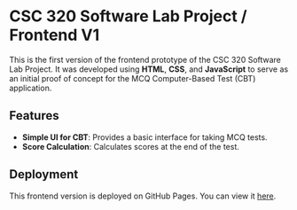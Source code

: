 # CSC 320 Software Lab Project / Frontend V1

This is the first version of the frontend prototype of the CSC 320 Software Lab Project. It was developed using **HTML**, **CSS**, and **JavaScript** to serve as an initial proof of concept for the MCQ Computer-Based Test (CBT) application.

## Features

- **Simple UI for CBT**: Provides a basic interface for taking MCQ tests.
- **Score Calculation**: Calculates scores at the end of the test.

## Deployment

This frontend version is deployed on GitHub Pages. You can view it [here](https://fahd-o.github.io/CSC-320-Software-Lab/Frontend/Customized-Version-1/).
